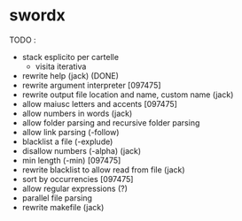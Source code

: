 # swordx 
TODO :
- stack esplicito per cartelle
	- visita iterativa
- rewrite help (jack) (DONE)
- rewrite argument interpreter [097475]
- rewrite output file location and name, custom name (jack)
- allow maiusc letters and accents [097475]
- allow numbers in words (jack)
- allow folder parsing and recursive folder parsing
- allow link parsing (-follow)
- blacklist a file (-explude)
- disallow numbers (-alpha) (jack)
- min length (-min) [097475]
- rewrite blacklist to allow read from file (jack)
- sort by occurrencies [097475]
- allow regular expressions (?)
- parallel file parsing
- rewrite makefile (jack)

